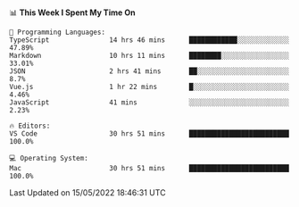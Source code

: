 

<!--START_SECTION:waka-->
📊 **This Week I Spent My Time On** 

```text
💬 Programming Languages: 
TypeScript               14 hrs 46 mins      ████████████░░░░░░░░░░░░░   47.89% 
Markdown                 10 hrs 11 mins      ████████░░░░░░░░░░░░░░░░░   33.01% 
JSON                     2 hrs 41 mins       ██░░░░░░░░░░░░░░░░░░░░░░░   8.7% 
Vue.js                   1 hr 22 mins        █░░░░░░░░░░░░░░░░░░░░░░░░   4.46% 
JavaScript               41 mins             ░░░░░░░░░░░░░░░░░░░░░░░░░   2.23%

🔥 Editors: 
VS Code                  30 hrs 51 mins      █████████████████████████   100.0%

💻 Operating System: 
Mac                      30 hrs 51 mins      █████████████████████████   100.0%

```


 Last Updated on 15/05/2022 18:46:31 UTC
<!--END_SECTION:waka-->
